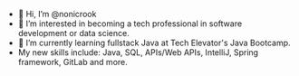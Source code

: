 - 👋 Hi, I’m @nonicrook
- 👀 I’m interested in becoming a tech professional in software development or data science.
- 🌱 I’m currently learning fullstack Java at Tech Elevator's Java Bootcamp. 
- My new skills include: Java, SQL, APIs/Web APIs, IntelliJ, Spring framework, GitLab and more.

<!---
nonicrook/nonicrook is a ✨ special ✨ repository because its `README.md` (this file) appears on your GitHub profile.
You can click the Preview link to take a look at your changes.
--->
